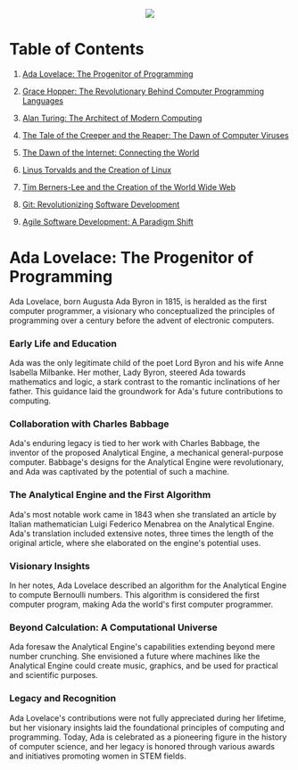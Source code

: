 <p align="center">
<img src="https://github.com/AlexandrosLiaskos/Software_Innovators/assets/128935863/684bfbcd-bce9-411b-9ca5-b2df0e3a1ecf" >
</p>

# Table of Contents

1. [Ada Lovelace: The Progenitor of Programming](#ada-lovelace-the-progenitor-of-programming)
   
2. [Grace Hopper: The Revolutionary Behind Computer Programming Languages](#grace-hopper-the-revolutionary-behind-computer-programming-languages)
   
3. [Alan Turing: The Architect of Modern Computing](#alan-turing-the-architect-of-modern-computing)
   
4. [The Tale of the Creeper and the Reaper: The Dawn of Computer Viruses](#the-tale-of-the-creeper-and-the-reaper-the-dawn-of-computer-viruses)
   
5. [The Dawn of the Internet: Connecting the World](#the-dawn-of-the-internet-connecting-the-world)
    
6. [Linus Torvalds and the Creation of Linux](#linus-torvalds-and-the-creation-of-linux)
    
7. [Tim Berners-Lee and the Creation of the World Wide Web](#tim-berners-lee-and-the-creation-of-the-world-wide-web)
    
8. [Git: Revolutionizing Software Development](#git-revolutionizing-software-development)
    
9. [Agile Software Development: A Paradigm Shift](#agile-software-development-a-paradigm-shift)

# Ada Lovelace: The Progenitor of Programming

Ada Lovelace, born Augusta Ada Byron in 1815, is heralded as the first computer programmer, a visionary who conceptualized the principles of programming over a century before the advent of electronic computers.

### Early Life and Education

Ada was the only legitimate child of the poet Lord Byron and his wife Anne Isabella Milbanke. Her mother, Lady Byron, steered Ada towards mathematics and logic, a stark contrast to the romantic inclinations of her father. This guidance laid the groundwork for Ada's future contributions to computing.

### Collaboration with Charles Babbage

Ada's enduring legacy is tied to her work with Charles Babbage, the inventor of the proposed Analytical Engine, a mechanical general-purpose computer. Babbage's designs for the Analytical Engine were revolutionary, and Ada was captivated by the potential of such a machine.

### The Analytical Engine and the First Algorithm

Ada's most notable work came in 1843 when she translated an article by Italian mathematician Luigi Federico Menabrea on the Analytical Engine. Ada's translation included extensive notes, three times the length of the original article, where she elaborated on the engine's potential uses.

### Visionary Insights

In her notes, Ada Lovelace described an algorithm for the Analytical Engine to compute Bernoulli numbers. This algorithm is considered the first computer program, making Ada the world's first computer programmer.

### Beyond Calculation: A Computational Universe

Ada foresaw the Analytical Engine's capabilities extending beyond mere number crunching. She envisioned a future where machines like the Analytical Engine could create music, graphics, and be used for practical and scientific purposes.

### Legacy and Recognition

Ada Lovelace's contributions were not fully appreciated during her lifetime, but her visionary insights laid the foundational principles of computing and programming. Today, Ada is celebrated as a pioneering figure in the history of computer science, and her legacy is honored through various awards and initiatives promoting women in STEM fields.

